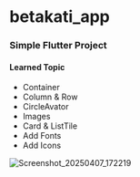 # betakati_app
### Simple Flutter Project 
#### Learned Topic 
- Container 
- Column & Row 
- CircleAvator
- Images
- Card & ListTile
- Add Fonts 
- Add Icons

![Screenshot_20250407_172219](https://github.com/user-attachments/assets/ffe5957a-09f3-4366-93b6-a96d0c5f1a85)

